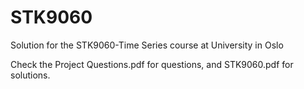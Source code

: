 # STK9060
Solution for the STK9060-Time Series course at University in Oslo

Check the Project Questions.pdf for questions, and STK9060.pdf for solutions.
